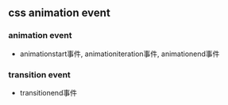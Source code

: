 ## css animation event

### animation event
- animationstart事件, animationiteration事件, animationend事件

### transition event
- transitionend事件